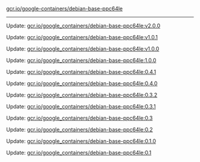 [gcr.io/google-containers/debian-base-ppc64le](https://hub.docker.com/r/cruse/debian-base-ppc64le/tags/) 

----
Update: [gcr.io/google_containers/debian-base-ppc64le:v2.0.0](https://hub.docker.com/r/cruse/debian-base-ppc64le/tags/)

Update: [gcr.io/google_containers/debian-base-ppc64le:v1.0.1](https://hub.docker.com/r/cruse/debian-base-ppc64le/tags/)

Update: [gcr.io/google_containers/debian-base-ppc64le:v1.0.0](https://hub.docker.com/r/cruse/debian-base-ppc64le/tags/)

Update: [gcr.io/google_containers/debian-base-ppc64le:1.0.0](https://hub.docker.com/r/cruse/debian-base-ppc64le/tags/)

Update: [gcr.io/google_containers/debian-base-ppc64le:0.4.1](https://hub.docker.com/r/cruse/debian-base-ppc64le/tags/)

Update: [gcr.io/google_containers/debian-base-ppc64le:0.4.0](https://hub.docker.com/r/cruse/debian-base-ppc64le/tags/)

Update: [gcr.io/google_containers/debian-base-ppc64le:0.3.2](https://hub.docker.com/r/cruse/debian-base-ppc64le/tags/)

Update: [gcr.io/google_containers/debian-base-ppc64le:0.3.1](https://hub.docker.com/r/cruse/debian-base-ppc64le/tags/)

Update: [gcr.io/google_containers/debian-base-ppc64le:0.3](https://hub.docker.com/r/cruse/debian-base-ppc64le/tags/)

Update: [gcr.io/google_containers/debian-base-ppc64le:0.2](https://hub.docker.com/r/cruse/debian-base-ppc64le/tags/)

Update: [gcr.io/google_containers/debian-base-ppc64le:0.1.0](https://hub.docker.com/r/cruse/debian-base-ppc64le/tags/)

Update: [gcr.io/google_containers/debian-base-ppc64le:0.1](https://hub.docker.com/r/cruse/debian-base-ppc64le/tags/)

